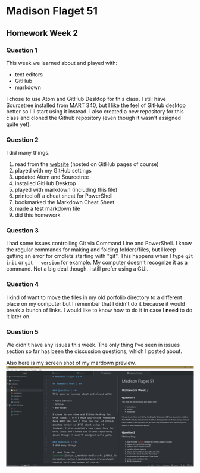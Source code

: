 # Madison Flaget 51

## Homework Week 2

### Question 1
This week we learned about and played with:

- text editors
- GitHub
- markdown

I chose to use Atom and GitHub Desktop for this class. I still have Sourcetree installed from MART 340, but I like the feel of GitHub desktop better so I'll start using it instead. I also created a new repository for this class and cloned the Github repository (even though it wasn't assigned quite yet).

### Question 2
I did many things.

1. read from the [website](https://montana-media-arts.github.io/creative-coding-1/modules/week-2/overview/) (hosted on GitHub pages of course)
2. played with my GitHub settings
3. updated Atom and Sourcetree
4. installed GitHub Desktop
5. played with markdown (including this file)
6. printed off a cheat sheat for PowerShell
7. bookmarked the Markdown Cheat Sheet
8. made a test markdown file
9. did this homework

### Question 3
I had some issues controlling Git via Command Line and PowerShell. I know the regular commands for making and folding folders/files, but I keep getting an error for cmdlets starting with "git". This happens when I type `git init` or `git --version` for example. My computer doesn't recognize it as a command. Not a big deal though. I still prefer using a GUI.

### Question 4
I kind of want to move the files in my old porfolio directory to a different place on my computer but I remember that I didn't do it because it would break a bunch of links. I would like to know how to do it in case I **need** to do it later on.

### Question 5
We didn't have any issues this week. The only thing I've seen in issues section so far has been the discussion questions, which I posted about.

Also here is my screen shot of my mardown preview.
![image of my editor](markdown_screenshot.JPG)

